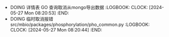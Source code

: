 - DOING 详情表 GO 查询取消从mongo导出数据
  :LOGBOOK:
  CLOCK: [2024-05-27 Mon 08:20:53]
  :END:
- DOING 临时取消报错 src/mbio/packages/phosphorylation/pho_common.py
  :LOGBOOK:
  CLOCK: [2024-05-27 Mon 08:20:44]
  :END: